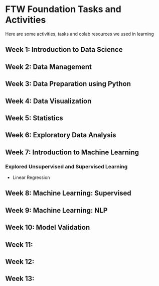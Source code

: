 # FTW Foundation Tasks and Activities

Here are some activities, tasks and colab resources we used in learning


## Week 1: Introduction to Data Science

## Week 2: Data Management

## Week 3: Data Preparation using Python

## Week 4: Data Visualization

## Week 5: Statistics

## Week 6: Exploratory Data Analysis

## Week 7: Introduction to Machine Learning

### Explored Unsupervised and Supervised Learning
* Linear Regression

## Week 8: Machine Learning: Supervised 

## Week 9: Machine Learning: NLP

## Week 10: Model Validation

## Week 11: 

## Week 12:

## Week 13:
